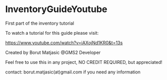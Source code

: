 # InventoryGuideYoutube
First part of the inventory tutorial

To watch a tutorial for this guide please visit:

https://www.youtube.com/watch?v=iAXojNd1KR0&t=13s

Created by Borut Matjasic @GMS2 Developer

Feel free to use this in any project, NO CREDIT REQUIRED, but appreciated!

contact: borut.matjasic(at)gmail.com if you need any information
